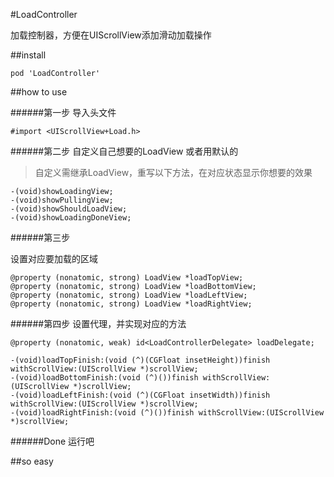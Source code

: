 #LoadController

加载控制器，方便在UIScrollView添加滑动加载操作

##install

    pod 'LoadController'

##how to use

######第一步
导入头文件

    #import <UIScrollView+Load.h>

######第二步
自定义自己想要的LoadView 或者用默认的

>自定义需继承LoadView，重写以下方法，在对应状态显示你想要的效果

    -(void)showLoadingView;
    -(void)showPullingView;
    -(void)showShouldLoadView;
    -(void)showLoadingDoneView;
######第三步

设置对应要加载的区域

    @property (nonatomic, strong) LoadView *loadTopView;
    @property (nonatomic, strong) LoadView *loadBottomView;
    @property (nonatomic, strong) LoadView *loadLeftView;
    @property (nonatomic, strong) LoadView *loadRightView;

######第四步
设置代理，并实现对应的方法

    @property (nonatomic, weak) id<LoadControllerDelegate> loadDelegate;

    -(void)loadTopFinish:(void (^)(CGFloat insetHeight))finish withScrollView:(UIScrollView *)scrollView;
    -(void)loadBottomFinish:(void (^)())finish withScrollView:(UIScrollView *)scrollView;
    -(void)loadLeftFinish:(void (^)(CGFloat insetWidth))finish withScrollView:(UIScrollView *)scrollView;
    -(void)loadRightFinish:(void (^)())finish withScrollView:(UIScrollView *)scrollView;
######Done
运行吧

##so easy
